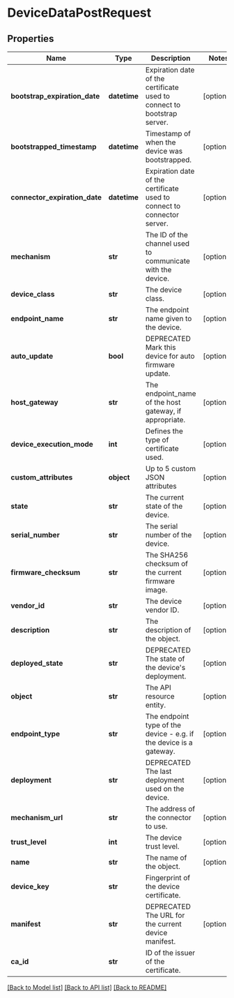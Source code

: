 # DeviceDataPostRequest

## Properties
Name | Type | Description | Notes
------------ | ------------- | ------------- | -------------
**bootstrap_expiration_date** | **datetime** | Expiration date of the certificate used to connect to bootstrap server. | [optional] 
**bootstrapped_timestamp** | **datetime** | Timestamp of when the device was bootstrapped. | [optional] 
**connector_expiration_date** | **datetime** | Expiration date of the certificate used to connect to connector server. | [optional] 
**mechanism** | **str** | The ID of the channel used to communicate with the device. | [optional] 
**device_class** | **str** | The device class. | [optional] 
**endpoint_name** | **str** | The endpoint name given to the device. | [optional] 
**auto_update** | **bool** | DEPRECATED Mark this device for auto firmware update. | [optional] 
**host_gateway** | **str** | The endpoint_name of the host gateway, if appropriate. | [optional] 
**device_execution_mode** | **int** | Defines the type of certificate used. | [optional] 
**custom_attributes** | **object** | Up to 5 custom JSON attributes | [optional] 
**state** | **str** | The current state of the device. | [optional] 
**serial_number** | **str** | The serial number of the device. | [optional] 
**firmware_checksum** | **str** | The SHA256 checksum of the current firmware image. | [optional] 
**vendor_id** | **str** | The device vendor ID. | [optional] 
**description** | **str** | The description of the object. | [optional] 
**deployed_state** | **str** | DEPRECATED The state of the device&#39;s deployment. | [optional] 
**object** | **str** | The API resource entity. | [optional] 
**endpoint_type** | **str** | The endpoint type of the device - e.g. if the device is a gateway. | [optional] 
**deployment** | **str** | DEPRECATED The last deployment used on the device. | [optional] 
**mechanism_url** | **str** | The address of the connector to use. | [optional] 
**trust_level** | **int** | The device trust level. | [optional] 
**name** | **str** | The name of the object. | [optional] 
**device_key** | **str** | Fingerprint of the device certificate. | 
**manifest** | **str** | DEPRECATED The URL for the current device manifest. | [optional] 
**ca_id** | **str** | ID of the issuer of the certificate. | 

[[Back to Model list]](../README.md#documentation-for-models) [[Back to API list]](../README.md#documentation-for-api-endpoints) [[Back to README]](../README.md)


